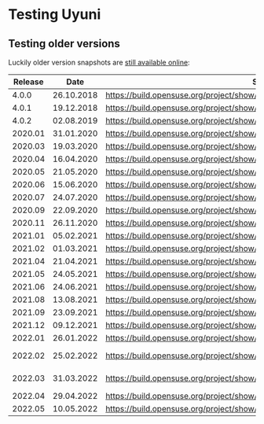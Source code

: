 # Testing Uyuni

## Testing older versions

Luckily older version snapshots are [still available online](https://build.opensuse.org/project/subprojects/systemsmanagement:Uyuni:Snapshots):

| Release | Date | Snapshot | Repository |
|---------|------|----------|------------|
| 4.0.0 | 26.10.2018 | https://build.opensuse.org/project/show/systemsmanagement:Uyuni:Snapshots:4.0.0 | https://download.opensuse.org/repositories/systemsmanagement:/Uyuni:/Snapshots:/4.0.0/images/ |
| 4.0.1 | 19.12.2018 | https://build.opensuse.org/project/show/systemsmanagement:Uyuni:Snapshots:4.0.1 | https://download.opensuse.org/repositories/systemsmanagement:/Uyuni:/Snapshots:/4.0.1/images/ |
| 4.0.2 | 02.08.2019 | https://build.opensuse.org/project/show/systemsmanagement:Uyuni:Snapshots:4.0.2 | https://download.opensuse.org/repositories/systemsmanagement:/Uyuni:/Snapshots:/4.0.2/images/ |
| 2020.01 | 31.01.2020 | https://build.opensuse.org/project/show/systemsmanagement:Uyuni:Snapshots:2020.01 | https://download.opensuse.org/repositories/systemsmanagement:/Uyuni:/Snapshots:/2020.01/images/ |
| 2020.03 | 19.03.2020 | https://build.opensuse.org/project/show/systemsmanagement:Uyuni:Snapshots:2020.03 | https://download.opensuse.org/repositories/systemsmanagement:/Uyuni:/Snapshots:/2020.01/images/ |
| 2020.04 | 16.04.2020 | https://build.opensuse.org/project/show/systemsmanagement:Uyuni:Snapshots:2020.04 | https://download.opensuse.org/repositories/systemsmanagement:/Uyuni:/Snapshots:/2020.04/images/ |
| 2020.05 | 21.05.2020 | https://build.opensuse.org/project/show/systemsmanagement:Uyuni:Snapshots:2020.05 | https://download.opensuse.org/repositories/systemsmanagement:/Uyuni:/Snapshots:/2020.05/images/ |
| 2020.06 | 15.06.2020 | https://build.opensuse.org/project/show/systemsmanagement:Uyuni:Snapshots:2020.06 | https://download.opensuse.org/repositories/systemsmanagement:/Uyuni:/Snapshots:/2020.06/images/ |
| 2020.07 | 24.07.2020 | https://build.opensuse.org/project/show/systemsmanagement:Uyuni:Snapshots:2020.07 | https://download.opensuse.org/repositories/systemsmanagement:/Uyuni:/Snapshots:/2020.07/images/ |
| 2020.09 | 22.09.2020 | https://build.opensuse.org/project/show/systemsmanagement:Uyuni:Snapshots:2020.09 | https://download.opensuse.org/repositories/systemsmanagement:/Uyuni:/Snapshots:/2020.09/images/ |
| 2020.11 | 26.11.2020 | https://build.opensuse.org/project/show/systemsmanagement:Uyuni:Snapshots:2020.11 | **not available**
| 2021.01 | 05.02.2021 | https://build.opensuse.org/project/show/systemsmanagement:Uyuni:Snapshots:2021.01 | https://download.opensuse.org/repositories/systemsmanagement:/Uyuni:/Snapshots:/2021.01/images/ |
| 2021.02 | 01.03.2021 | https://build.opensuse.org/project/show/systemsmanagement:Uyuni:Snapshots:2021.02 | https://download.opensuse.org/repositories/systemsmanagement:/Uyuni:/Snapshots:/2021.02/images/ |
| 2021.04 | 21.04.2021 | https://build.opensuse.org/project/show/systemsmanagement:Uyuni:Snapshots:2021.04 | https://download.opensuse.org/repositories/systemsmanagement:/Uyuni:/Snapshots:/2021.04/images/ |
| 2021.05 | 24.05.2021 | https://build.opensuse.org/project/show/systemsmanagement:Uyuni:Snapshots:2021.05 | https://download.opensuse.org/repositories/systemsmanagement:/Uyuni:/Snapshots:/2021.05/images/ |
| 2021.06 | 24.06.2021 | https://build.opensuse.org/project/show/systemsmanagement:Uyuni:Snapshots:2021.06 | https://download.opensuse.org/repositories/systemsmanagement:/Uyuni:/Snapshots:/2021.06/images/ |
| 2021.08 | 13.08.2021 | https://build.opensuse.org/project/show/systemsmanagement:Uyuni:Snapshots:2021.08 | https://download.opensuse.org/repositories/systemsmanagement:/Uyuni:/Snapshots:/2021.08/images/ |
| 2021.09 | 23.09.2021 | https://build.opensuse.org/project/show/systemsmanagement:Uyuni:Snapshots:2021.09 | https://download.opensuse.org/repositories/systemsmanagement:/Uyuni:/Snapshots:/2021.09/images/ |
| 2021.12 | 09.12.2021 | https://build.opensuse.org/project/show/systemsmanagement:Uyuni:Snapshots:2021.12 | https://download.opensuse.org/repositories/systemsmanagement:/Uyuni:/Snapshots:/2021.12/images/ |
| 2022.01 | 26.01.2022 | https://build.opensuse.org/project/show/systemsmanagement:Uyuni:Snapshots:2022.01 | https://download.opensuse.org/repositories/systemsmanagement:/Uyuni:/Snapshots:/2022.01/images/ |
| 2022.02 | 25.02.2022 | https://build.opensuse.org/project/show/systemsmanagement:Uyuni:Snapshots:2022.02 | https://download.opensuse.org/repositories/systemsmanagement:/Uyuni:/Snapshots:/2022.02/images/ [**Installation broken**](https://github.com/uyuni-project/uyuni/issues/5009) |
| 2022.03 | 31.03.2022 | https://build.opensuse.org/project/show/systemsmanagement:Uyuni:Snapshots:2022.03 | https://download.opensuse.org/repositories/systemsmanagement:/Uyuni:/Snapshots:/2022.03/images/ [**Installation broken**](https://github.com/uyuni-project/uyuni/issues/4941) |
| 2022.04 | 29.04.2022 | https://build.opensuse.org/project/show/systemsmanagement:Uyuni:Snapshots:2022.04 | https://download.opensuse.org/repositories/systemsmanagement:/Uyuni:/Snapshots:/2022.04/images/ |
| 2022.05 | 10.05.2022 | https://build.opensuse.org/project/show/systemsmanagement:Uyuni:Snapshots:2022.05 | https://download.opensuse.org/repositories/systemsmanagement:/Uyuni:/Snapshots:/2022.05/images/ |
